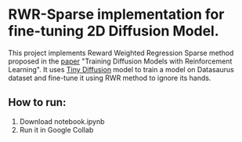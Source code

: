# RWR-Sparse implementation for fine-tuning 2D Diffusion Model.

This project implements Reward Weighted Regression Sparse method proposed in the [paper](https://arxiv.org/pdf/2305.13301.pdf) "Training Diffusion Models with Reinforcement Learning". It uses [Tiny Diffusion](https://github.com/tanelp/tiny-diffusion) model to train a model on Datasaurus dataset and fine-tune it using RWR method to ignore its hands.

## How to run:
1. Download notebook.ipynb
2. Run it in Google Collab
